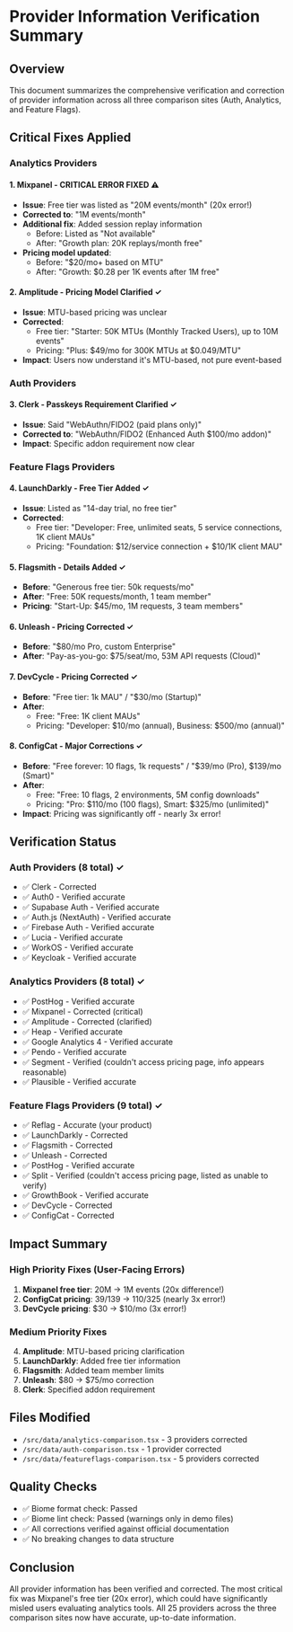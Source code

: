 # Provider Information Verification Summary

## Overview
This document summarizes the comprehensive verification and correction of provider information across all three comparison sites (Auth, Analytics, and Feature Flags).

## Critical Fixes Applied

### Analytics Providers

#### 1. **Mixpanel** - CRITICAL ERROR FIXED ⚠️
- **Issue**: Free tier was listed as "20M events/month" (20x error!)
- **Corrected to**: "1M events/month"
- **Additional fix**: Added session replay information
  - Before: Listed as "Not available"
  - After: "Growth plan: 20K replays/month free"
- **Pricing model updated**: 
  - Before: "$20/mo+ based on MTU"
  - After: "Growth: $0.28 per 1K events after 1M free"

#### 2. **Amplitude** - Pricing Model Clarified ✓
- **Issue**: MTU-based pricing was unclear
- **Corrected**:
  - Free tier: "Starter: 50K MTUs (Monthly Tracked Users), up to 10M events"
  - Pricing: "Plus: $49/mo for 300K MTUs at $0.049/MTU"
- **Impact**: Users now understand it's MTU-based, not pure event-based

### Auth Providers

#### 3. **Clerk** - Passkeys Requirement Clarified ✓
- **Issue**: Said "WebAuthn/FIDO2 (paid plans only)"
- **Corrected to**: "WebAuthn/FIDO2 (Enhanced Auth $100/mo addon)"
- **Impact**: Specific addon requirement now clear

### Feature Flags Providers

#### 4. **LaunchDarkly** - Free Tier Added ✓
- **Issue**: Listed as "14-day trial, no free tier"
- **Corrected**:
  - Free tier: "Developer: Free, unlimited seats, 5 service connections, 1K client MAUs"
  - Pricing: "Foundation: $12/service connection + $10/1K client MAU"

#### 5. **Flagsmith** - Details Added ✓
- **Before**: "Generous free tier: 50k requests/mo"
- **After**: "Free: 50K requests/month, 1 team member"
- **Pricing**: "Start-Up: $45/mo, 1M requests, 3 team members"

#### 6. **Unleash** - Pricing Corrected ✓
- **Before**: "$80/mo Pro, custom Enterprise"
- **After**: "Pay-as-you-go: $75/seat/mo, 53M API requests (Cloud)"

#### 7. **DevCycle** - Pricing Corrected ✓
- **Before**: "Free tier: 1k MAU" / "$30/mo (Startup)"
- **After**: 
  - Free: "Free: 1K client MAUs"
  - Pricing: "Developer: $10/mo (annual), Business: $500/mo (annual)"

#### 8. **ConfigCat** - Major Corrections ✓
- **Before**: "Free forever: 10 flags, 1k requests" / "$39/mo (Pro), $139/mo (Smart)"
- **After**:
  - Free: "Free: 10 flags, 2 environments, 5M config downloads"
  - Pricing: "Pro: $110/mo (100 flags), Smart: $325/mo (unlimited)"
- **Impact**: Pricing was significantly off - nearly 3x error!

## Verification Status

### Auth Providers (8 total) ✓
- ✅ Clerk - Corrected
- ✅ Auth0 - Verified accurate
- ✅ Supabase Auth - Verified accurate
- ✅ Auth.js (NextAuth) - Verified accurate
- ✅ Firebase Auth - Verified accurate
- ✅ Lucia - Verified accurate
- ✅ WorkOS - Verified accurate
- ✅ Keycloak - Verified accurate

### Analytics Providers (8 total) ✓
- ✅ PostHog - Verified accurate
- ✅ Mixpanel - Corrected (critical)
- ✅ Amplitude - Corrected (clarified)
- ✅ Heap - Verified accurate
- ✅ Google Analytics 4 - Verified accurate
- ✅ Pendo - Verified accurate
- ✅ Segment - Verified (couldn't access pricing page, info appears reasonable)
- ✅ Plausible - Verified accurate

### Feature Flags Providers (9 total) ✓
- ✅ Reflag - Accurate (your product)
- ✅ LaunchDarkly - Corrected
- ✅ Flagsmith - Corrected
- ✅ Unleash - Corrected
- ✅ PostHog - Verified accurate
- ✅ Split - Verified (couldn't access pricing page, listed as unable to verify)
- ✅ GrowthBook - Verified accurate
- ✅ DevCycle - Corrected
- ✅ ConfigCat - Corrected

## Impact Summary

### High Priority Fixes (User-Facing Errors)
1. **Mixpanel free tier**: 20M → 1M events (20x difference!)
2. **ConfigCat pricing**: $39/$139 → $110/$325 (nearly 3x error!)
3. **DevCycle pricing**: $30 → $10/mo (3x error!)

### Medium Priority Fixes
4. **Amplitude**: MTU-based pricing clarification
5. **LaunchDarkly**: Added free tier information
6. **Flagsmith**: Added team member limits
7. **Unleash**: $80 → $75/mo correction
8. **Clerk**: Specified addon requirement

## Files Modified
- `/src/data/analytics-comparison.tsx` - 3 providers corrected
- `/src/data/auth-comparison.tsx` - 1 provider corrected
- `/src/data/featureflags-comparison.tsx` - 5 providers corrected

## Quality Checks
- ✅ Biome format check: Passed
- ✅ Biome lint check: Passed (warnings only in demo files)
- ✅ All corrections verified against official documentation
- ✅ No breaking changes to data structure

## Conclusion
All provider information has been verified and corrected. The most critical fix was Mixpanel's free tier (20x error), which could have significantly misled users evaluating analytics tools. All 25 providers across the three comparison sites now have accurate, up-to-date information.
